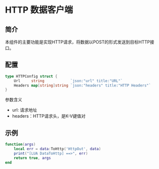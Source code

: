 <!--
 Copyright (C) 2023 wwhai

 This program is free software: you can redistribute it and/or modify
 it under the terms of the GNU Affero General Public License as
 published by the Free Software Foundation, either version 3 of the
 License, or (at your option) any later version.

 This program is distributed in the hope that it will be useful,
 but WITHOUT ANY WARRANTY; without even the implied warranty of
 MERCHANTABILITY or FITNESS FOR A PARTICULAR PURPOSE.  See the
 GNU Affero General Public License for more details.

 You should have received a copy of the GNU Affero General Public License
 along with this program.  If not, see <http://www.gnu.org/licenses/>.
-->

# HTTP 数据客户端
## 简介
本组件的主要功能是实现HTTP请求，将数据以POST的形式发送到目标HTTP接口。
## 配置
```go
type HTTPConfig struct {
	Url     string            `json:"url" title:"URL"`
	Headers map[string]string `json:"headers" title:"HTTP Headers"`
}
```
参数含义
- url: 请求地址
- headers：HTTP请求头，是K-V键值对

## 示例
```lua
function(args)
    local err = data:ToHttp('HttpOut', data)
	print("[LUA DataToHttp] ==>", err)
	return true, args
end
```